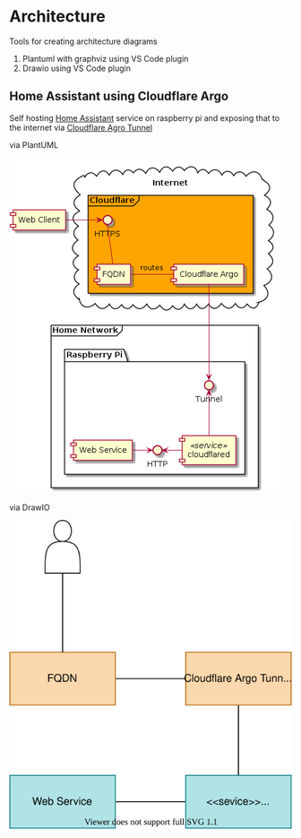 # Architecture

Tools for creating architecture diagrams
1. Plantuml with graphviz using VS Code plugin
2. Drawio using VS Code plugin

## Home Assistant using Cloudflare Argo

Self hosting [Home Assistant](https://www.home-assistant.io/getting-started/) service on raspberry pi and exposing that to the internet via [Cloudflare Agro Tunnel](https://developers.cloudflare.com/argo-tunnel/reference/docker/) 

via PlantUML

![PlantUML](./out/homeassistant/homeassistant.png)

via DrawIO

![DrawIO SVG](./homeassistant.drawio.svg)
